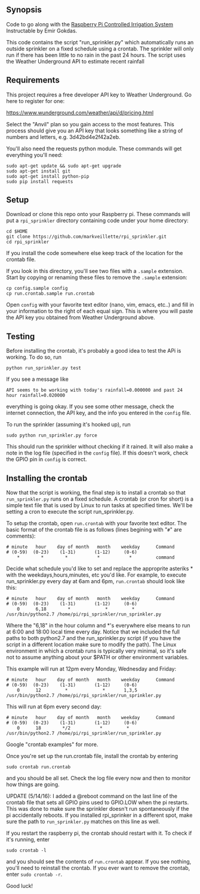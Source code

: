 ## Synopsis

Code to go along with the [Raspberry Pi Controlled Irrigation System](http://www.instructables.com/id/Raspberry-Pi-Controlled-Irrigation-System) Instructable by Emir Gokdas.

This code contains the script "run_sprinkler.py" which automatically runs an outside sprinkler 
on a fixed schedule using a crontab.  The sprinkler will only run if there has been little to 
no rain in the past 24 hours.  The script uses the Weather Underground API to estimate recent rainfall

## Requirements

This project requires a free developer API key to Weather Underground.  Go here to register for one:

https://www.wunderground.com/weather/api/d/pricing.html

Select the "Anvil" plan so you gain access to the most features.  This process should give you an API key that looks
something like a string of numbers and letters, e.g. 3d42bd4e2f42a2eb.

You'll also need the requests python module. These commands will get everything you'll need:   
```
sudo apt-get update && sudo apt-get upgrade
sudo apt-get install git
sudo apt-get install python-pip
sudo pip install requests
```

## Setup

Download or clone this repo onto your Raspberry pi.  These commands will put a `rpi_sprinkler` directory containing code under your home directory:
```
cd $HOME
git clone https://github.com/markveillette/rpi_sprinkler.git
cd rpi_sprinkler
```
If you install the code somewhere else keep track of the location for the crontab file.

If you look in this directory, you'll see two files with a `.sample` extension.  Start by copying or renaming these files to remove the `.sample` extension:
```
cp config.sample config
cp run.crontab.sample run.crontab
```

Open `config` with your favorite text editor (nano, vim, emacs, etc..) and fill in your information to the right of each equal sign.  This is where you will paste the API key you obtained from Weather Underground above.

## Testing

Before installing the crontab, it's probably a good idea to test the APi is working. To do so, run 
```
python run_sprinkler.py test
```
If you see a message like 
```
API seems to be working with today's rainfall=0.000000 and past 24 hour rainfall=0.020000
```
everything is going okay.  If you see some other message, check the internet connection, the API key, and the info you entered in the `config` file.

To run the sprinkler (assuming it's hooked up), run
```
sudo python run_sprinkler.py force
```
This should run the sprinkler without checking if it rained.  It will also make a note in the log file (specified in the `config` file).  If this doesn't work, check the GPIO pin in `config` is correct.

## Installing the crontab

Now that the script is working, the final step is to install a crontab so that `run_sprinkler.py` runs on a fixed schedule.  A crontab (or cron for short) is a simple text file that is used by Linux to run tasks at specified times.  We'll be setting a cron to execute the script run_sprinkler.py.

To setup the crontab, open `run.crontab` with your favorite text editor.  The basic format of the crontab file is as follows (lines begining with "`#`" are comments):

```
# minute   hour    day of month   month    weekday      Command    
# (0-59)  (0-23)    (1-31)       (1-12)     (0-6)                
    *        *        *           *           *         command
```

Decide what schedule you'd like to set and replace the approprite asteriks * with the weekdays,hours,minutes, etc you'd like.  For example, to execute run_sprinkler.py every day at 6am and 6pm, `run.crontab` should look like this:

```
# minute   hour    day of month   month    weekday      Command    
# (0-59)  (0-23)    (1-31)       (1-12)     (0-6)                
    0      6,18        *             *         *        /usr/bin/python2.7 /home/pi/rpi_sprinkler/run_sprinkler.py
```

Where the "6,18" in the hour column and *'s everywhere else means to run at 6:00 and 18:00 local time every day.  Notice that we included the full paths to both python2.7 and the run_sprinkler.py script (if you have the script in a different location make sure to modify the path).  The Linux environment in which a crontab runs is typically very minimal, so it's safe not to assume anything about your $PATH or other environment variables.

This example will run at 12pm every Monday, Wednesday and Friday:
```
# minute   hour    day of month   month    weekday      Command    
# (0-59)  (0-23)    (1-31)       (1-12)     (0-6)                
    0      12         *             *       1,3,5       /usr/bin/python2.7 /home/pi/rpi_sprinkler/run_sprinkler.py
```

This will run at 6pm every second day:
```
# minute   hour    day of month   month    weekday      Command    
# (0-59)  (0-23)    (1-31)       (1-12)     (0-6)                
    0      18        */2           *         *       /usr/bin/python2.7 /home/pi/rpi_sprinkler/run_sprinkler.py
```
Google "crontab examples" for more.  

Once you're set up the run.crontab file, install the crontab by entering
```
sudo crontab run.crontab
```
and you should be all set.  Check the log file every now and then to monitor how things are going.  

UPDATE (5/14/16):  I added a @reboot command on the last line of the crontab file that sets all GPIO pins used to GPIO.LOW when the pi restarts.  This was done to make sure the sprinkler doesn't run spontaneously if the pi accidentally reboots.  If you installed rpi_sprinker in a different spot, make sure the path to `run_sprinkler.py` matches on this line as well.

If you restart the raspberry pi, the crontab should restart with it.  To check if it's running, enter
```
sudo crontab -l
```
and you should see the contents of `run.crontab` appear.  If you see nothing, you'll need to reinstall the crontab.  If you ever want to remove the crontab, enter `sudo crontab -r`.

Good luck!

